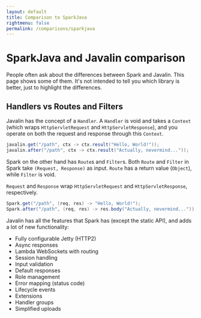 ```yaml
---
layout: default
title: Comparison to SparkJava
rightmenu: false
permalink: /comparisons/sparkjava
---
```


<h1 class="no-margin-top">SparkJava and Javalin comparison</h1>
People often ask about the differences between Spark and Javalin. This page shows some of them.
It's not intended to tell you which library is better, just to highlight the differences.

## Handlers vs Routes and Filters
Javalin has the concept of a `Handler`. A `Handler` is void and takes a `Context` (which wraps `HttpServletRequest` and `HttpServletResponse`),
and you operate on both the request and response through this `Context`.

```java
javalin.get("/path", ctx -> ctx.result("Hello, World!"));
javalin.after("/path", ctx -> ctx.result("Actually, nevermind..."));
```

Spark on the other hand has `Route`s and `Filter`s. Both `Route` and `Filter` in Spark take
`(Request, Response)` as input. `Route` has a return value (`Object`), while `Filter` is void.

`Request` and `Response` wrap `HttpServletRequest` and `HttpServletResponse`, respectively.

```java
Spark.get("/path", (req, res) -> "Hello, World!");
Spark.after("/path", (req, res) -> res.body("Actually, nevermind..."));
```

Javalin has all the features that Spark has (except the static API), and adds a lot of new functionality:

* Fully configurable Jetty (HTTP2)
* Async responses
* Lambda WebSockets with routing
* Session handling
* Input validation
* Default responses
* Role management
* Error mapping (status code)
* Lifecycle events
* Extensions
* Handler groups
* Simplified uploads
